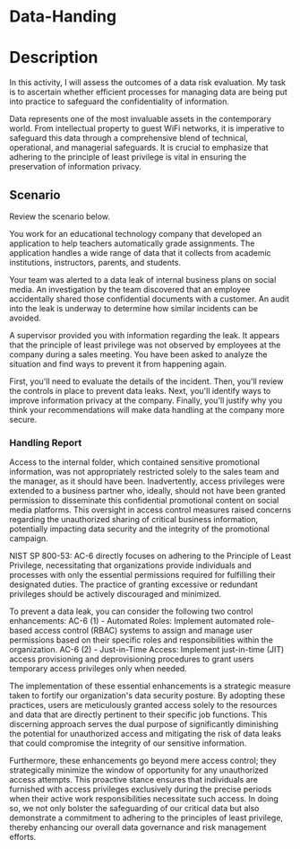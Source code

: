 # Data-Handing
<h1>Description</h1>
In this activity, I will assess the outcomes of a data risk evaluation. My task is to ascertain whether efficient processes for managing data are being put into practice to safeguard the confidentiality of information.

Data represents one of the most invaluable assets in the contemporary world. From intellectual property to guest WiFi networks, it is imperative to safeguard this data through a comprehensive blend of technical, operational, and managerial safeguards. It is crucial to emphasize that adhering to the principle of least privilege is vital in ensuring the preservation of information privacy.

<h2>Scenario</h2>
Review the scenario below.

You work for an educational technology company that developed an application to help teachers automatically grade assignments. The application handles a wide range of data that it collects from academic institutions, instructors, parents, and students.

Your team was alerted to a data leak of internal business plans on social media. An investigation by the team discovered that an employee accidentally shared those confidential documents with a customer. An audit into the leak is underway to determine how similar incidents can be avoided.

A supervisor provided you with information regarding the leak. It appears that the principle of least privilege was not observed by employees at the company during a sales meeting. You have been asked to analyze the situation and find ways to prevent it from happening again.

First, you'll need to evaluate the details of the incident. Then, you'll review the controls in place to prevent data leaks. Next, you'll identify ways to improve information privacy at the company. Finally, you'll justify why you think your recommendations will make data handling at the company more secure.

<h3>Handling Report</h3>

Access to the internal folder, which contained sensitive promotional information, was not appropriately restricted solely to the sales team and the manager, as it should have been. Inadvertently, access privileges were extended to a business partner who, ideally, should not have been granted permission to disseminate this confidential promotional content on social media platforms. This oversight in access control measures raised concerns regarding the unauthorized sharing of critical business information, potentially impacting data security and the integrity of the promotional campaign.


NIST SP 800-53: AC-6 directly focuses on adhering to the Principle of Least Privilege, necessitating that organizations provide individuals and processes with only the essential permissions required for fulfilling their designated duties. The practice of granting excessive or redundant privileges should be actively discouraged and minimized.

To prevent a data leak, you can consider the following two control enhancements:
AC-6 (1) - Automated Roles: Implement automated role-based access control (RBAC) systems to assign and manage user permissions based on their specific roles and responsibilities within the organization.
AC-6 (2) - Just-in-Time Access: Implement just-in-time (JIT) access provisioning and deprovisioning procedures to grant users temporary access privileges only when needed.

The implementation of these essential enhancements is a strategic measure taken to fortify our organization's data security posture. By adopting these practices, users are meticulously granted access solely to the resources and data that are directly pertinent to their specific job functions. This discerning approach serves the dual purpose of significantly diminishing the potential for unauthorized access and mitigating the risk of data leaks that could compromise the integrity of our sensitive information.

Furthermore, these enhancements go beyond mere access control; they strategically minimize the window of opportunity for any unauthorized access attempts. This proactive stance ensures that individuals are furnished with access privileges exclusively during the precise periods when their active work responsibilities necessitate such access. In doing so, we not only bolster the safeguarding of our critical data but also demonstrate a commitment to adhering to the principles of least privilege, thereby enhancing our overall data governance and risk management efforts.
